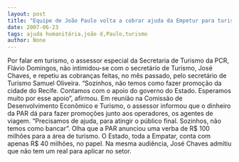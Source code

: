 ```yaml
---
layout: post
title: "Equipe de João Paulo volta a cobrar ajuda da Empetur para turismo"
date: 2007-06-23
tags: ajuda humanitária,joão d,Paulo,turismo
author: None
---
```


Por falar em turismo, o assessor especial da Secretaria de Turismo da PCR, Fl&aacute;vio Domingos, n&atilde;o intimidou-se com o secret&aacute;rio de Turismo, Jos&eacute; Chaves, e repetiu as cobran&ccedil;as feitas, no m&ecirc;s passado, pelo secret&aacute;rio de Turismo Samuel Oliveira.
&ldquo;Sozinhos, n&atilde;o temos como fazer promo&ccedil;&atilde;o da cidade do Recife. Contamos com o apoio do governo do Estado. Esperamos muito por esse apoio&rdquo;, afirmou.
Em reuni&atilde;o na Comiss&atilde;o de Desenvolvimento Econ&ocirc;mico e Turismo, o assessor informou que o dinheiro da PAR d&aacute; para fazer promo&ccedil;&otilde;es junto aos operadores, os agentes de viagem. &ldquo;Precisamos de ajuda, para atingir o p&uacute;blico final. Sozinhos, n&atilde;o temos como bancar&rdquo;.
Olha que a PAR anunciou uma verba de R$ 100 milh&otilde;es para a &aacute;rea de turismo. O Estado, toda a Empatar, conta com apenas R$ 40 milh&otilde;es, no papel. Na mesma audi&ecirc;ncia, Jos&eacute; Chaves admitiu que n&atilde;o tem um real para aplicar no setor. 